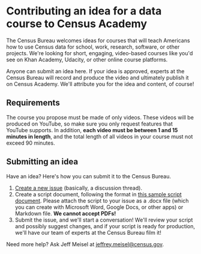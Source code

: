 # Contributing an idea for a data course to Census Academy

The Census Bureau welcomes ideas for courses that will teach Americans how to use Census data for school, work, research, software, or other projects. We're looking for short, engaging, video-based courses like you'd see on Khan Academy, Udacity, or other online course platforms.

Anyone can submit an idea here. If your idea is approved, experts at the Census Bureau will record and produce the video and ultimately publish it on Census Academy. We'll attribute you for the idea and content, of course!

## Requirements

The course you propose must be made of only videos. These videos will be produced on YouTube, so make sure you only request features that YouTube supports. In addition, **each video must be between 1 and 15 minutes in length**, and the total length of all videos in your course must not exceed 90 minutes.

## Submitting an idea

Have an idea? Here's how you can submit it to the Census Bureau.

1. [Create a new issue](https://github.com/uscensusbureau/data-course-ideas/issues/new) (basically, a discussion thread).
2. Create a script document, following the format in [this sample script document](courses/template/README.md). Please attach the script to your issue as a .docx file (which you can create with Microsoft Word, Google Docs, or other apps) or Markdown file. **We cannot accept PDFs!**
3. Submit the issue, and we'll start a conversation! We'll review your script and possibly suggest changes, and if your script is ready for production, we'll have our team of experts at the Census Bureau film it!

Need more help? Ask Jeff Meisel at jeffrey.meisel@census.gov.
